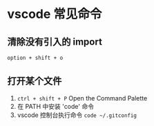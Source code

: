 # vscode 常见命令

## 清除没有引入的 import

```bash
option + shift + o
```

## 打开某个文件

1. `ctrl + shift + P` Open the Command Palette
2. 在 PATH 中安装 'code' 命令
3. vscode 控制台执行命令 `code ~/.gitconfig`
